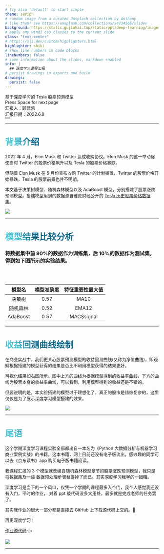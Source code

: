 ```yaml
---
# try also 'default' to start simple
theme: seriph
# random image from a curated Unsplash collection by Anthony
# like them? see https://unsplash.com/collections/94734566/slidev
background: https://static.gujiakai.top/static/ppt/deep-learning/images/elonmusk.jpg
# apply any windi css classes to the current slide
class: "text-center"
# https://sli.dev/custom/highlighters.html
highlighter: shiki
# show line numbers in code blocks
lineNumbers: false
# some information about the slides, markdown enabled
info: |
  ## 深度学习课程汇报
# persist drawings in exports and build
drawings:
  persist: false
---
```


<div class='text-5xl'>
基于深度学习的 Tesla 股票预测模型
</div>

<div class="pt-12">
  <span @click="$slidev.nav.next" class="px-2 py-1 rounded cursor-pointer" hover="bg-white bg-opacity-10">
    Press Space for next page <carbon:arrow-right class="inline"/>
  </span>
</div>

<div class="abs-br mb-30 mr-15 flex gap-2">
汇报人：顾佳凯
</div>
<div class="abs-br mb-20 mr-8 flex gap-2">
汇报日期：2022.6.8
</div>

<div class="abs-br m-6 flex gap-2">
  <button @click="$slidev.nav.openInEditor()" title="Open in Editor" class="text-xl icon-btn opacity-50 !border-none !hover:text-white">
    <carbon:edit />
  </button>
  <a href="https://github.com/gujiakai-dev/ppt-deep-learning" target="_blank" alt="GitHub"
    class="text-xl icon-btn opacity-50 !border-none !hover:text-white">
    <carbon-logo-github />
  </a>
</div>

<!--
大家好，今天我给大家带来的汇报主题是基于深度学习的Tesla股票预测模型。
-->

---

# 背景介绍

<div grid="~ cols-2 gap-10">

<div class="text-xl tracking-wide">

2022 年 4 月，Elon Musk 和 Twitter 达成收购协议。Elon Musk 的这一举动促使当时 Twitter 的股票价格飙升以及 Tesla 的股票价格暴跌。

但随着 Elon Musk 在 5 月份宣布收购 Twitter 的计划搁置，Twitter 的股票价格开始暴跌，Tesla 的股票前景也并不明朗。

本文基于决策树模型、随机森林模型以及 AdaBoost 模型，分别搭建了股票涨跌预测模型。搭建模型用到的数据源自雅虎财经公开的 [Tesla 历史股票价格数据集](https://finance.yahoo.com/quote/TSLA/history?p=TSLA)。

</div>

<div>

<img src="https://static.gujiakai.top/static/ppt/deep-learning/images/tesla-stock.jpg" class="bg-right">

</div>
</div>

<!--
背景介绍，可额外扩展的点
  - Elon Musk的财富缩水了近20%，在我的4月7日日记中，Elon Musk的财富是279.5$B，
  现在其身价为219$B。
  - Elon Musk的商业头脑、敢于冒险、高瞻远瞩，铸就了他的伟大。
  - 从SpaceX到Tesla，再到Neuralink、Starlink，无不展现其野心与才华。
  -
-->

<style>
h1 {
  background-color: #2B90B6;
  background-image: linear-gradient(45deg, #4EC5D4 10%, #146b8c 20%);
  background-size: 100%;
  -webkit-background-clip: text;
  -moz-background-clip: text;
  -webkit-text-fill-color: transparent;
  -moz-text-fill-color: transparent;
}
</style>

---

# 模型结果比较分析

### 将数据集中前 90%的数据作为训练集，后 10%的数据作为测试集。得到如下图所示的实验结果。

<br/>
<br/>

|  模型名  | 模型准确度 | 特征重要性最大值 |
| :------: | :--------: | :--------------: |
|  决策树  |    0.57    |       MA10       |
| 随机森林 |    0.52    |      EMA12       |
| AdaBoost |    0.57    |    MACSsignal    |

<!--
搭建的3个模型准确度均在50%以上，说明搭建的模型较为可靠。
右侧的3组数据是股票走势的评判标准，无需过多深究。
 -->

---

# 收益回测曲线绘制

<div grid="~ cols-2 gap-10">

<div class="text-xl tracking-wide">

在商业实战中，我们更关心股票预测模型的收益回测曲线(又称为净值曲线)，即观察根据搭建的模型获得的结果是否比不利用模型获得的结果更好。

可视化结果如右图所示。图中上方的曲线为根据模型得到的收益率曲线，下方的曲线为股票本身的收益率曲线，可以看到，利用模型得到的收益还是不错的。

但要说明的是，本实验搭建的模型过于理想化了，真正的股市是错综复杂的，这里仅仅是为了展示深度学习模型搭建的效果。

</div>

<div>
<img src="https://static.gujiakai.top/static/ppt/deep-learning/images/chart.jpg" class="bg-right">
</div>
</div>

---

# 尾语

<div class="text-xl tracking-wide">

这个学期深度学习课程实验全部都出自一本名为《Python 大数据分析与机器学习商业案例实战》的书籍。这本书籍，网上目前还没有电子版流出，感兴趣的同学可以去《京东读书》app 购买电子版书籍阅读。

我课程汇报的 3 个模型就改编自随机森林模型章节的股票涨跌预测模型，我只是将数据集及一些
数据预处理步骤替换掉了而已。其实深度学习我学的一团糟。

深度学习是当下的一个风口，仅凭一个学期的课程最多入个门，我个人感觉我还没有入门，平时的作业，
对着 ppt 敲代码没多大用处，最多就是完成老师的任务罢了。

其实我作业的很大一部分都是直接去 GitHub 上下载源代码上交的。🥲

再见深度学习！

[作业源代码](https://gitee.com/gujiakai/deep-learning-homework)👈

</div>

<div>

<img src="https://static.gujiakai.top/static/ppt/deep-learning/images/book_cover.jpg" class="bg-right abs-br">

</div>

---

